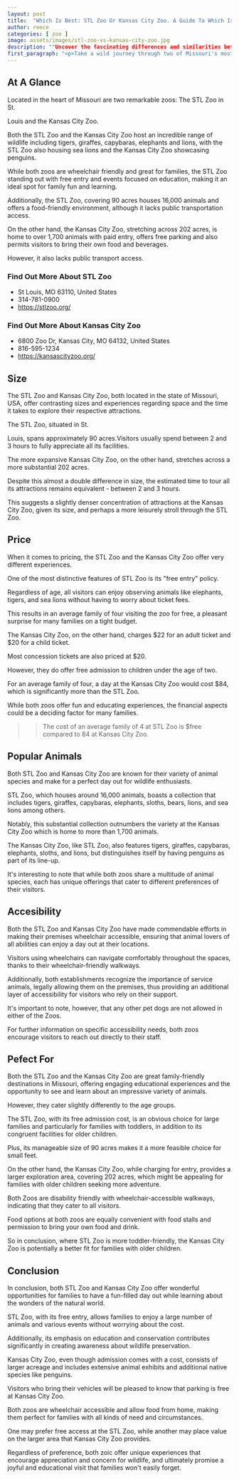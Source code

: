 ```yaml
---
layout: post
title:  "Which Is Best: STL Zoo Or Kansas City Zoo. A Guide To Which Is The Best Zoo In Missouri, USA"
author: reece
categories: [ zoo ]
image: assets/images/stl-zoo-vs-kansas-city-zoo.jpg
description: ""Uncover the fascinating differences and similarities between the STL Zoo and Kansas City Zoo in our latest blog post. Learn about the unique animal exhibitions, conservation programs, and family-friendly amenities each zoo has to offer. Click to read more!""
first_paragraph: "<p>Take a wild journey through two of Missouri's most cherished zoological parks- STL Zoo and Kansas City Zoo.</p><p>Both offer an array of stunning wildlife and family-friendly fun, yet each brings unique features to the table.</p><p>From STL Zoo’s free admission and educational endeavors, to Kansas City Zoo's expansive grounds and captivating creatures, join us as we delve into what makes each of these zoos a star attraction.</p><p>Whether you lean towards watching giraffes and elephants in spacious habitats or you're all about attending special events surrounded by tigers and bears, rest assured, these zoos have plenty to offer for everyone.</p>"
---
```


<div class="overview" markdown="1"> 

## At A Glance 

Located in the heart of Missouri are two remarkable zoos: The STL Zoo in St. 

Louis and the Kansas City Zoo. 

Both the STL Zoo and the Kansas City Zoo host an incredible range of wildlife including tigers, giraffes, capybaras, elephants and lions, with the STL Zoo also housing sea lions and the Kansas City Zoo showcasing penguins. 

While both zoos are wheelchair friendly and great for families, the STL Zoo standing out with free entry and events focused on education, making it an ideal spot for family fun and learning. 

Additionally, the STL Zoo, covering 90 acres houses 16,000 animals and offers a food-friendly environment, although it lacks public transportation access. 

On the other hand, the Kansas City Zoo, stretching across 202 acres, is home to over 1,700 animals with paid entry, offers free parking and also permits visitors to bring their own food and beverages. 

However, it also lacks public transport access.

<div class="find-out-more" markdown="1">

### Find Out More About STL Zoo

- St Louis, MO 63110, United States
- 314-781-0900
- https://stlzoo.org/


</div>



<div class="find-out-more" markdown="1">

### Find Out More About Kansas City Zoo

- 6800 Zoo Dr, Kansas City, MO 64132, United States
- 816-595-1234
- https://kansascityzoo.org/


</div>

</div>
    
    

## Size 

The STL Zoo and Kansas City Zoo, both located in the state of Missouri, USA, offer contrasting sizes and experiences regarding space and the time it takes to explore their respective attractions. 

The STL Zoo, situated in St. 

Louis, spans approximately 90 acres.Visitors usually spend between 2 and 3 hours to fully appreciate all its facilities. 

The more expansive Kansas City Zoo, on the other hand, stretches across a more substantial 202 acres. 

Despite this almost a double difference in size, the estimated time to tour all its attractions remains equivalent - between 2 and 3 hours. 

This suggests a slightly denser concentration of attractions at the Kansas City Zoo, given its size, and perhaps a more leisurely stroll through the STL Zoo.

## Price 

When it comes to pricing, the STL Zoo and the Kansas City Zoo offer very different experiences. 

One of the most distinctive features of STL Zoo is its "free entry" policy. 

Regardless of age, all visitors can enjoy observing animals like elephants, tigers, and sea lions without having to worry about ticket fees. 

This results in an average family of four visiting the zoo for free, a pleasant surprise for many families on a tight budget. 

The Kansas City Zoo, on the other hand, charges $22 for an adult ticket and $20 for a child ticket. 

Most concession tickets are also priced at $20. 

However, they do offer free admission to children under the age of two. 

For an average family of four, a day at the Kansas City Zoo would cost $84, which is significantly more than the STL Zoo. 

While both zoos offer fun and educating experiences, the financial aspects could be a deciding factor for many families.

>> The cost of an average family of 4 at STL Zoo is $free compared to 84 at Kansas City Zoo.



## Popular Animals 

Both STL Zoo and Kansas City Zoo are known for their variety of animal species and make for a perfect day out for wildlife enthusiasts. 

STL Zoo, which houses around 16,000 animals, boasts a collection that includes tigers, giraffes, capybaras, elephants, sloths, bears, lions, and sea lions among others. 

Notably, this substantial collection outnumbers the variety at the Kansas City Zoo which is home to more than 1,700 animals. 

The Kansas City Zoo, like STL Zoo, also features tigers, giraffes, capybaras, elephants, sloths, and lions, but distinguishes itself by having penguins as part of its line-up. 

It's interesting to note that while both zoos share a multitude of animal species, each has unique offerings that cater to different preferences of their visitors.

## Accesibility 

Both the STL Zoo and Kansas City Zoo have made commendable efforts in making their premises wheelchair accessible, ensuring that animal lovers of all abilities can enjoy a day out at their locations. 

Visitors using wheelchairs can navigate comfortably throughout the spaces, thanks to their wheelchair-friendly walkways. 

Additionally, both establishments recognize the importance of service animals, legally allowing them on the premises, thus providing an additional layer of accessibility for visitors who rely on their support. 

It's important to note, however, that any other pet dogs are not allowed in either of the Zoos. 

For further information on specific accessibility needs, both zoos encourage visitors to reach out directly to their staff.

## Pefect For 

Both the STL Zoo and the Kansas City Zoo are great family-friendly destinations in Missouri, offering engaging educational experiences and the opportunity to see and learn about an impressive variety of animals. 

However, they cater slightly differently to the age groups. 

The STL Zoo, with its free admission cost, is an obvious choice for large families and particularly for families with toddlers, in addition to its congruent facilities for older children. 

Plus, its manageable size of 90 acres makes it a more feasible choice for small feet. 

On the other hand, the Kansas City Zoo, while charging for entry, provides a larger exploration area, covering 202 acres, which might be appealing for families with older children seeking more adventure. 

Both Zoos are disability friendly with wheelchair-accessible walkways, indicating that they cater to all visitors. 

Food options at both zoos are equally convenient with food stalls and permission to bring your own food and drink. 

So in conclusion, where STL Zoo is more toddler-friendly, the Kansas City Zoo is potentially a better fit for families with older children.

## Conclusion 

In conclusion, both STL Zoo and Kansas City Zoo offer wonderful opportunities for families to have a fun-filled day out while learning about the wonders of the natural world. 

STL Zoo, with its free entry, allows families to enjoy a large number of animals and various events without worrying about the cost. 

Additionally, its emphasis on education and conservation contributes significantly in creating awareness about wildlife preservation.

Kansas City Zoo, even though admission comes with a cost, consists of larger acreage and includes extensive animal exhibits and additional native species like penguins. 

Visitors who bring their vehicles will be pleased to know that parking is free at Kansas City Zoo. 

Both zoos are wheelchair accessible and allow food from home, making them perfect for families with all kinds of need and circumstances.

One may prefer free access at the STL Zoo, while another may place value on the larger area that Kansas City Zoo provides. 

Regardless of preference, both zoic offer unique experiences that encourage appreciation and concern for wildlife, and ultimately promise a joyful and educational visit that families won't easily forget.